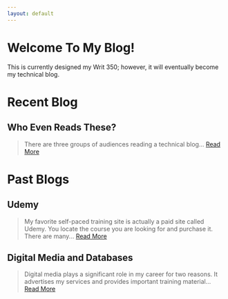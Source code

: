```yaml
---
layout: default
---
```



# Welcome To My Blog!

This is currently designed my Writ 350; however, it will eventually become my technical blog. 


# Recent Blog

## Who Even Reads These?

> There are three groups of audiences reading a technical blog...
[Read More](./WhoEvenReadsThese)



# Past Blogs

## Udemy

> My favorite self-paced training site is actually a paid site called Udemy. You locate the course you are looking for and purchase it. There are many...
[Read More](./Udemy)

## Digital Media and Databases

> Digital media plays a significant role in my career for two reasons. It advertises my services and provides important training material...
[Read More](./Digital-Media-and-Databases)